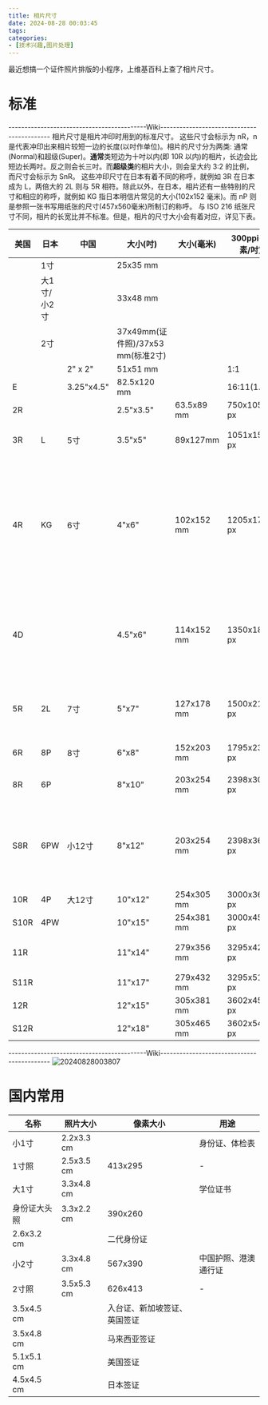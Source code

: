 ```yaml
---
title: 相片尺寸
date: 2024-08-28 00:03:45
tags: 
categories:
- [技术兴趣,图片处理]
---
```

最近想搞一个证件照片排版的小程序，上维基百科上查了相片尺寸。
<!--more-->
# 标准
-------------------------------------------Wiki-------------------------------------------
相片尺寸是相片冲印时用到的标准尺寸。
这些尺寸会标示为 nR，n 是代表冲印出来相片较短一边的长度(以吋作单位)。相片的尺寸分为两类: 通常(Normal)和超级(Super)。**通常**类短边为十吋以内(即 10R 以内)的相片，长边会比短边长两吋。反之则会长三吋。而**超级类**的相片大小，则会呈大约 3:2 的比例，而尺寸会标示为 SnR。
这些冲印尺寸在日本有着不同的称呼，就例如 3R 在日本成为 L，两倍大的 2L 则与 5R 相符。除此以外，在日本，相片还有一些特别的尺寸和相应的称呼，就例如 KG 指日本明信片常见的大小(102x152 毫米)。而 nP 则是参照一张书写用纸张的尺寸(457x560毫米)所制订的称呼。
与 ISO 216 纸张尺寸不同，相片的长宽比并不标准。但是，相片的尺寸大小会有着对应，详见下表。

美国|日本|中国|大小(吋)|大小(毫米)|300ppi(像素/吋)|长宽比|备注
--|--|--|--|--|--|--|--
||1寸||25x35 mm|||
||大1寸/小2寸||33x48 mm|||
||2寸||37x49mm(证件照)/37x53 mm(标准2寸)|||
|||2" x 2"|51x51 mm||1:1|
|E||3.25"x4.5"|82.5x120 mm||16:11(1.45)|约数
2R|||2.5"x3.5"|63.5x89 mm|750x1050 px||
3R|L|5寸|3.5"x5"|89x127mm|1051x1500 px|10:7(1.43)|又称为"9x13 cm"
4R|KG|6寸|4"x6"|102x152 mm|1205x1795 px|3:2(1.5)|标准 135 底片尺寸。美国，加拿大，澳洲及印度的标准相片尺寸。又称为"10x15 cm"
4D|||4.5"x6"|114x152 mm|1350x1800 px|4:3(1.33)|为大部分大众化的数码相机及采用微4/3系统的相机的新尺寸
5R|2L|7寸|5"x7"|127x178 mm|1500x2102 px|7:5(1.4)|3R大小的两倍，又称为"13x18 cm"
6R|8P|8寸|6"x8"|152x203 mm|1795x2398 px|4:3(1.33)|4R大小的两倍
8R|6P||8"x10"|203x254 mm|2398x3000 px|5:4(1、/5)|又称为"20x25 cm"
S8R|6PW|小12寸|8"x12"|203x254 mm|2398x3602 px|3:2(1.5)|最接近 A4 纸的大小。6R 大小的两倍，又称为"20x30 cm"
10R|4P|大12寸|10"x12"|254x305 mm|3000x3602 px|6:5(1.2)|
S10R|4PW||10"x15"|254x381 mm|3000x4500 px|3:2(1.5)|
11R|||11"x14"|279x356 mm|3295x4205 px|14:11(1.27)|又称为"28x36 cm"
S11R|||11"x17"|279x432 mm|3295x5102 px|17:11(1.54)|
12R|||12"x15"|305x381 mm|3602x4500 px|5:4(1.25)|
S12R|||12"x18"|305x465 mm|3602x5492 px|3:2(1.5)|
-------------------------------------------Wiki-------------------------------------------
![20240828003807](https://raw.githubusercontent.com/shenguosai/MyPic/img/img/20240828003807.png)

# 国内常用
名称|照片大小|像素大小|用途
--|--|--|--
小1寸|2.2x3.3 cm||身份证、体检表
1寸照|2.5x3.5 cm|413x295|-
大1寸|3.3x4.8 cm||学位证书
身份证大头照|3.3x2.2 cm|390x260|
|2.6x3.2 cm||二代身份证
小2寸|3.3x4.8 cm|567x390|中国护照、港澳通行证
2寸照|3.5x5.3 cm|626x413|-
|3.5x4.5 cm||入台证、新加坡签证、英国签证
|3.5x4.8 cm||马来西亚签证
|5.1x5.1 cm||美国签证
|4.5x4.5 cm||日本签证
